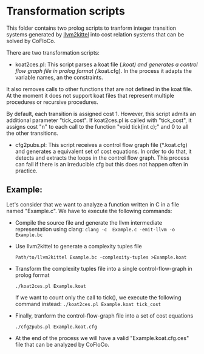 
Transformation scripts
=======

This folder contains two prolog scripts to tranform integer transition systems generated by [llvm2kittel](https://github.com/s-falke/llvm2kittel) into cost relation systems that can be solved by CoFloCo.

There are two transformation scripts:

 * koat2ces.pl: This script parses a koat file (*.koat) and generates a control flow graph file in prolog format (*.koat.cfg). In the process it adapts the variable names, an the constraints.

It also removes calls to other functions that are not defined in the koat file. At the moment it does not support koat files that represent multiple procedures or recursive procedures.

By default, each transition is assigned cost 1. However, this script admits an additional parameter "tick_cost". If koat2ces.pl is called with "tick_cost", it assigns cost "n" to each call to the function "void tick(int c);" and 0 to all the other transitions.

   
 * cfg2pubs.pl: This script receives a control flow graph file (*.koat.cfg) and generates a equivalent set of cost equations. In order to do that, it detects and extracts the loops in the control flow graph. This process can fail if there is an irreducible cfg but this does not happen often in practice.


Example:
-------------
Let's consider that we want to analyze a function written in C in a file named "Example.c". We have to execute the following commands:

* Compile the source file and generate the llvm intermediate representation using clang:
   `clang -c  Example.c -emit-llvm -o Example.bc`

* Use llvm2kittel to generate a complexity tuples file

    `Path/to/llvm2kittel Example.bc -complexity-tuples >Example.koat`

* Transform the complexity tuples file into a single control-flow-graph in prolog format

    `./koat2ces.pl Example.koat`

  If we want to count only the call to tick(), we execute the following command instead:
     `./koat2ces.pl Example.koat tick_cost`

* Finally, tranform the control-flow-graph file into a set of cost equations

    `./cfg2pubs.pl Example.koat.cfg`

* At the end of the process we will have a valid "Example.koat.cfg.ces" file that can be analyzed by CoFloCo.

   

